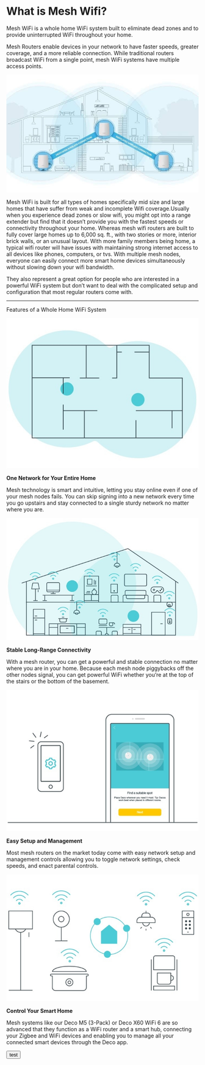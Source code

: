 
<html>
<head>
</head>
<body>
<link rel="stylesheet" href="style.css">
<h1>What is Mesh Wifi?</h1>
<p>

Mesh WiFi is a whole home WiFi system built to eliminate dead zones and to provide uninterrupted WiFi throughout your home.<br>

Mesh Routers enable devices in your network to have faster speeds, greater coverage, and a more reliable connection. While traditional routers broadcast WiFi from a single point, mesh WiFi systems have multiple access points.<br>

<img src="SAVE_20210511_120822.jpg" alt="mesh wifi">

Mesh WiFi is built for all types of homes specifically mid size and large homes that have suffer from weak and incomplete Wifi coverage.Usually when you experience dead zones or slow wifi, you might opt into a range extender but find that it doesn’t provide you with the fastest speeds or connectivity throughout your home. Whereas mesh wifi routers are built to fully cover large homes up to 6,000 sq. ft., with two stories or more, interior brick walls, or an unusual layout. With more family members being home, a typical wifi router will have issues with maintaining strong internet access to all devices like phones, computers, or tvs. With multiple mesh nodes, everyone can easily connect more smart home devices simultaneously without slowing down your wifi bandwidth.<br>

They also represent a great option for people who are interested in a powerful WiFi system but don’t want to deal with the complicated setup and configuration that most regular routers come with.

<hr>
Features of a Whole Home WiFi System <br>

<img src="SAVE_20210511_122853.jpg " alt="mesh2 wifi"><br>

<b>One Network for Your Entire Home</b>

Mesh technology is smart and intuitive, letting you stay online even if one of your mesh nodes fails. You can skip signing into a new network every time you go upstairs and stay connected to a single sturdy network no matter where you are.

<img src="SAVE_20210511_125034.jpg " alt="mesh5 wifi">

<b>Stable Long-Range Connectivity</b>

With a mesh router, you can get a powerful and stable connection no matter where you are in your home. Because each mesh node piggybacks off the other nodes signal, you can get powerful WiFi whether you’re at the top of the stairs or the bottom of the basement.



<img src="SAVE_20210511_125159.jpg"   alt="mesh3 wifi">

<b>Easy Setup and Management</b>

Most mesh routers on the market today come with easy network setup and management controls allowing you to toggle network settings, check speeds, and enact parental controls.

<img src="SAVE_20210511_125242.jpg "   alt="mesh4 wifi">

<b>Control Your Smart Home</b>

Mesh systems like our Deco M5 (3-Pack) or Deco X60 WiFi 6 are so advanced that they function as a WiFi router and a smart hub, connecting your Zigbee and WiFi devices and enabling you to manage all your connected smart devices through the Deco app.
</p>
  <button type="button">test</button>
</body>
</html>
